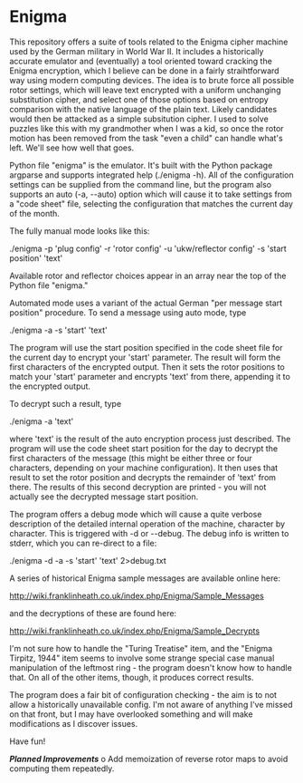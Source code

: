 # Enigma
This repository offers a suite of tools related to the Enigma cipher machine used by the German military in World War II.  It includes a historically accurate emulator and (eventually) a tool oriented toward cracking the Enigma encryption, which I believe can be done in a fairly straihtforward way using modern computing devices.  The idea is to brute force all possible rotor settings, which will leave text encrypted with a uniform unchanging substitution cipher, and select one of those options based on entropy comparison with the native language of the plain text.  Likely candidates would then be attacked as a simple subsitution cipher.  I used to solve puzzles like this with my grandmother when I was a kid, so once the rotor motion has been removed from the task "even a child" can handle what's left.  We'll see how well that goes.

Python file "enigma" is the emulator.  It's built with the Python package argparse and supports integrated help (./enigma -h).  All of the configuration settings can be supplied from the command line, but the program also supports an auto (-a, --auto) option which will cause it to take settings from a "code sheet" file, selecting the configuration that matches the current day of the month.

The fully manual mode looks like this:

./enigma -p 'plug config' -r 'rotor config' -u 'ukw/reflector config' -s 'start position' 'text'

Available rotor and reflector choices appear in an array near the top of the Python file "enigma."

Automated mode uses a variant of the actual German "per message start position" procedure.  To send a message using auto mode, type

./enigma -a -s 'start' 'text'

The program will use the start position specified in the code sheet file for the current day to encrypt your 'start' parameter.  The result will form the first characters of the encrypted output.  Then it sets the rotor positions to match your 'start' parameter and encrypts 'text' from there, appending it to the encrypted output.

To decrypt such a result, type

./enigma -a 'text'

where 'text' is the result of the auto encryption process just described.  The program will use the code sheet start position for the day to decrypt the first characters of the message (this might be either three or four characters, depending on your machine configuration).  It then uses that result to set the rotor position and decrypts the remainder of 'text' from there.  The results of this second decryption are printed - you will not actually see the decrypted message start position.

The program offers a debug mode which will cause a quite verbose description of the detailed internal operation of the machine, character by character.  This is triggered  with -d or --debug.  The debug info is written to stderr, which you can re-direct to a file:

./enigma -d -a -s 'start' 'text' 2>debug.txt

A series of historical Enigma sample messages are available online here:

http://wiki.franklinheath.co.uk/index.php/Enigma/Sample_Messages

and the decryptions of these are found here:

http://wiki.franklinheath.co.uk/index.php/Enigma/Sample_Decrypts

I'm not sure how to handle the "Turing Treatise" item, and the "Enigma Tirpitz, 1944" item seems to involve some strange special case manual manipulation of the leftmost ring - the program doesn't know how to handle that.  On all of the other items, though, it produces correct results.

The program does a fair bit of configuration checking - the aim is to not allow a historically unavailable config.  I'm not aware of anything I've missed on that front, but I may have overlooked something and will make modifications as I discover issues.

Have fun!

***Planned Improvements***
o Add memoization of reverse rotor maps to avoid computing them repeatedly.
